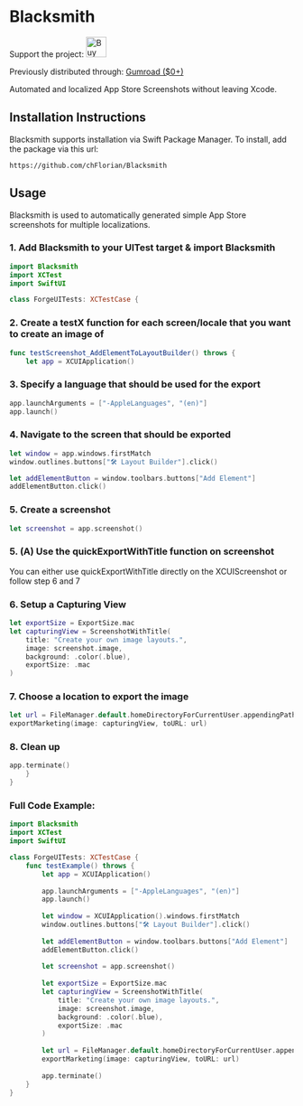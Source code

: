 #  Blacksmith

Support the project: <a href='https://ko-fi.com/W7W14R38E' target='_blank'><img height='36' style='border:0px;height:36px;' src='https://storage.ko-fi.com/cdn/kofi2.png?v=3' border='0' alt='Buy Me a Coffee at ko-fi.com' /></a>

Previously distributed through: <a href='https://flowritescode.gumroad.com/l/blacksmith?layout=profile'>Gumroad ($0+)</a>

Automated and localized App Store Screenshots without leaving Xcode.

## Installation Instructions
Blacksmith supports installation via Swift Package Manager.
To install, add the package via this url: 

```
https://github.com/chFlorian/Blacksmith
```

## Usage

Blacksmith is used to automatically generated simple App Store screenshots for multiple localizations.

### 1. Add Blacksmith to your UITest target & import Blacksmith

```swift
import Blacksmith
import XCTest
import SwiftUI

class ForgeUITests: XCTestCase {
```

### 2. Create a testX function for each screen/locale that you want to create an image of

```swift
func testScreenshot_AddElementToLayoutBuilder() throws {
    let app = XCUIApplication()
```

### 3. Specify a language that should be used for the export

```swift
app.launchArguments = ["-AppleLanguages", "(en)"]
app.launch()
```

### 4. Navigate to the screen that should be exported

```swift
let window = app.windows.firstMatch
window.outlines.buttons["🛠 Layout Builder"].click()

let addElementButton = window.toolbars.buttons["Add Element"]
addElementButton.click()
```

### 5. Create a screenshot

```swift
let screenshot = app.screenshot()
```

### 5. (A) Use the quickExportWithTitle function on screenshot

You can either use quickExportWithTitle directly on the XCUIScreenshot or follow step 6 and 7

### 6. Setup a Capturing View

```swift
let exportSize = ExportSize.mac
let capturingView = ScreenshotWithTitle(
    title: "Create your own image layouts.", 
    image: screenshot.image, 
    background: .color(.blue),
    exportSize: .mac
)    
```

### 7. Choose a location to export the image

```swift
let url = FileManager.default.homeDirectoryForCurrentUser.appendingPathComponent("result.png")
exportMarketing(image: capturingView, toURL: url)
```

### 8. Clean up

```swift
app.terminate()
    }
}
```

### Full Code Example:

```swift
import Blacksmith
import XCTest
import SwiftUI

class ForgeUITests: XCTestCase {
    func testExample() throws {
        let app = XCUIApplication()
        
        app.launchArguments = ["-AppleLanguages", "(en)"]
        app.launch()
        
        let window = XCUIApplication().windows.firstMatch
        window.outlines.buttons["🛠 Layout Builder"].click()
        
        let addElementButton = window.toolbars.buttons["Add Element"]
        addElementButton.click()
        
        let screenshot = app.screenshot()
        
        let exportSize = ExportSize.mac
        let capturingView = ScreenshotWithTitle(
            title: "Create your own image layouts.", 
            image: screenshot.image, 
            background: .color(.blue),
            exportSize: .mac
        ) 
        
        let url = FileManager.default.homeDirectoryForCurrentUser.appendingPathComponent("result.png")
        exportMarketing(image: capturingView, toURL: url)
        
        app.terminate()
    }
}
```

